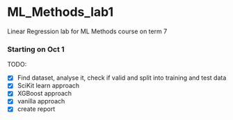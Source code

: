 # ML_Methods_lab1
Linear Regression lab for ML Methods course on term 7

### Starting on Oct 1

TODO:

- [x] Find dataset, analyse it, check if valid and split into training and test data
- [x] SciKit learn approach
- [x] XGBoost approach
- [x] vanilla approach
- [x] create report
